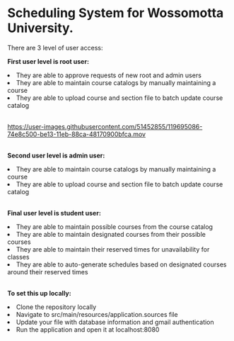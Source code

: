 
# Scheduling System for Wossomotta University.

There are 3 level of user access:

<strong>First user level is root user:</strong> <br />
<li>They are able to approve requests of new root and admin users</li>
<li>They are able to maintain course catalogs by manually maintaining a course </li>
<li>They are able to upload course and section file to batch update course catalog </li> <br />


https://user-images.githubusercontent.com/51452855/119695086-74e8c500-be13-11eb-88ca-48170900bfca.mov


<br /><strong>Second user level is admin user:</strong><br />
<li>They are able to maintain course catalogs by manually maintaining a course</li>
<li>They are able to upload course and section file to batch update course catalog </li>


<br /><strong>Final user level is student user:</strong><br />
<li>They are able to maintain possible courses from the course catalog </li>
<li>They are able to maintain designated courses from their possible courses </li>
<li>They are able to maintain their reserved times for unavailability for classes </li>
<li>They are able to auto-generate schedules based on designated courses around their reserved times </li>

<br /><strong>To set this up locally:</strong><br />
<li>Clone the repository locally</li>
<li>Navigate to src/main/resources/application.sources file</li>
<li>Update your file with database information and gmail authentication</li>
<li>Run the application and open it at localhost:8080</li>
